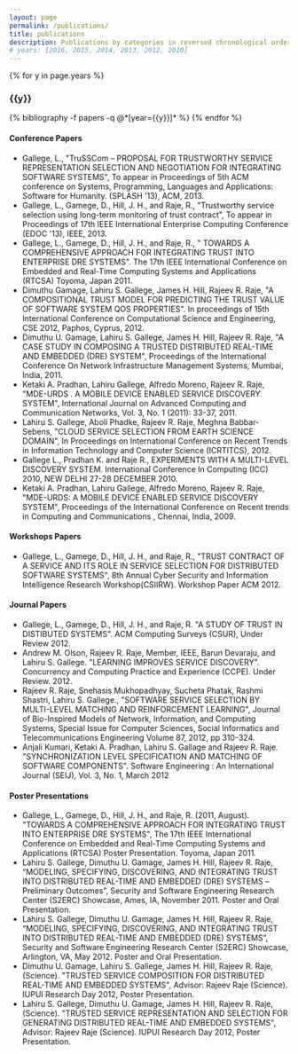 ```yaml
---
layout: page
permalink: /publications/
title: publications
description: Publications by categories in reversed chronological order. Generated by jekyll-scholar.
# years: [2016, 2015, 2014, 2013, 2012, 2010]
---
```


{% for y in page.years %}
  <h3 class="year">{{y}}</h3>
  {% bibliography -f papers -q @*[year={{y}}]* %}
{% endfor %}

#### Conference Papers
* Gallege, L., "TruSSCom – PROPOSAL FOR TRUSTWORTHY SERVICE REPRESENTATION SELECTION AND NEGOTIATION FOR INTEGRATING SOFTWARE SYSTEMS", To appear in Proceedings of 5th ACM conference on Systems, Programming, Languages and Applications: Software for Humanity. (SPLASH '13), ACM, 2013.
* Gallege, L., Gamege, D., Hill, J. H., and Raje, R., "Trustworthy service selection using long-term monitoring of trust contract", To appear in Proceedings of 17th IEEE International Enterprise Computing Conference (EDOC '13), IEEE, 2013.
* Gallege, L., Gamege, D., Hill, J. H., and Raje, R., " TOWARDS A COMPREHENSIVE APPROACH FOR INTEGRATING TRUST INTO ENTERPRISE DRE SYSTEMS". The 17th IEEE International Conference on Embedded and Real-Time Computing Systems and Applications (RTCSA) Toyoma, Japan 2011.
* Dimuthu Gamage, Lahiru S. Gallege, James H. Hill, Rajeev R. Raje, "A COMPOSITIONAL TRUST MODEL FOR PREDICTING THE TRUST VALUE OF SOFTWARE SYSTEM QOS PROPERTIES". In proceedings of 15th International Conference on Computational Science and Engineering, CSE 2012, Paphos, Cyprus, 2012.
* Dimuthu U. Gamage, Lahiru S. Gallege, James H. Hill, Rajeev R. Raje, "A CASE STUDY IN COMPOSING A TRUSTED DISTRIBUTED REAL-TIME AND EMBEDDED (DRE) SYSTEM", Proceedings of the International Conference On Network Infrastructure Management Systems, Mumbai, India, 2011.
* Ketaki A. Pradhan, Lahiru Gallege, Alfredo Moreno, Rajeev R. Raje, "MDE-URDS . A MOBILE DEVICE ENABLED SERVICE DISCOVERY SYSTEM", International Journal on Advanced Computing and Communication Networks, Vol. 3, No. 1 (2011): 33-37, 2011.
* Lahiru S. Gallege, Aboli Phadke, Rajeev R. Raje, Meghna Babbar-Sebens, "CLOUD SERVICE SELECTION FROM EARTH SCIENCE DOMAIN", In Proceedings on International Conference on Recent Trends in Information Technology and Computer Science (ICRTITCS), 2012.
* Gallege L., Pradhan K. and Raje R., EXPERIMENTS WITH A MULTI-LEVEL DISCOVERY SYSTEM. International Conference In Computing (ICC) 2010, NEW DELHI 27-28 DECEMBER 2010.
* Ketaki A. Pradhan, Lahiru Gallege, Alfredo Moreno, Rajeev R. Raje, "MDE-URDS: A MOBILE DEVICE ENABLED SERVICE DISCOVERY SYSTEM", Proceedings of the International Conference on Recent trends in Computing and Communications , Chennai, India, 2009.

#### Workshops Papers
* Gallege, L., Gamege, D., Hill, J. H., and Raje, R., "TRUST CONTRACT OF A SERVICE AND ITS ROLE IN SERVICE SELECTION FOR DISTRIBUTED SOFTWARE SYSTEMS", 8th Annual Cyber Security and Information Intelligence Research Workshop(CSIIRW). Workshop Paper ACM 2012.

#### Journal Papers
* Gallege, L., Gamege, D., Hill, J. H., and Raje, R. "A STUDY OF TRUST IN DISTIBUTED SYSTEMS". ACM Computing Surveys (CSUR), Under Review 2012.
* Andrew M. Olson, Rajeev R. Raje, Member, IEEE, Barun Devaraju, and Lahiru S. Gallege. "LEARNING IMPROVES SERVICE DISCOVERY". Concurrency and Computing Practice and Experience (CCPE). Under Review. 2012.
* Rajeev R. Raje, Snehasis Mukhopadhyay, Sucheta Phatak, Rashmi Shastri, Lahiru S. Gallege., "SOFTWARE SERVICE SELECTION BY MULTI-LEVEL MATCHING AND REINFORCEMENT LEARNING", Journal of Bio-Inspired Models of Network, Information, and Computing Systems, Special Issue for Computer Sciences, Social Informatics and Telecommunications Engineering Volume 87, 2012, pp 310-324.
* Anjali Kumari, Ketaki A. Pradhan, Lahiru S. Gallage and Rajeev R. Raje. "SYNCHRONIZATION LEVEL SPECIFICATION AND MATCHING OF SOFTWARE COMPONENTS". Software Engineering : An International Journal (SEIJ), Vol. 3, No. 1, March 2012

#### Poster Presentations
* Gallege, L., Gamege, D., Hill, J. H., and Raje, R. (2011, August). "TOWARDS A COMPREHENSIVE APPROACH FOR INTEGRATING TRUST INTO ENTERPRISE DRE SYSTEMS", The 17th IEEE International Conference on Embedded and Real-Time Computing Systems and Applications (RTCSA) Poster Presentation. Toyoma, Japan 2011.
* Lahiru S. Gallege, Dimuthu U. Gamage, James H. Hill, Rajeev R. Raje, “MODELING, SPECIFYING, DISCOVERING, AND INTEGRATING TRUST INTO DISTRIBUTED REAL-TIME AND EMBEDDED (DRE) SYSTEMS –Preliminary Outcomes”, Security and Software Engineering Research Center (S2ERC) Showcase, Ames, IA, November 2011. Poster and Oral Presentation.
* Lahiru S. Gallege, Dimuthu U. Gamage, James H. Hill, Rajeev R. Raje, “MODELING, SPECIFYING, DISCOVERING, AND INTEGRATING TRUST INTO DISTRIBUTED REAL-TIME AND EMBEDDED (DRE) SYSTEMS”, Security and Software Engineering Research Center (S2ERC) Showcase, Arlington, VA, May 2012. Poster and Oral Presentation.
* Dimuthu U. Gamage, Lahiru S. Gallege, James H. Hill, Rajeev R. Raje,(Science). "TRUSTED SERVICE COMPOSITION FOR DISTRIBUTED REAL-TIME AND EMBEDDED SYSTEMS", Advisor: Rajeev Raje (Science). IUPUI Research Day 2012, Poster Presentation.
* Lahiru S. Gallege, Dimuthu U. Gamage, James H. Hill, Rajeev R. Raje,(Science). "TRUSTED SERVICE REPRESENTATION AND SELECTION FOR GENERATING DISTRIBUTED REAL-TIME AND EMBEDDED SYSTEMS", Advisor: Rajeev Raje (Science). IUPUI Research Day 2012, Poster Presentation.
